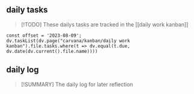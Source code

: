 ## daily tasks
> [!TODO]
> These dailys tasks are tracked in the [[daily work kanban]]

```dataviewjs
const offset = '2023-08-09';
dv.taskList(dv.page("carvana/kanban/daily work kanban").file.tasks.where(t => dv.equal(t.due, dv.date(dv.current().file.name))))
```





## daily log
> [!SUMMARY]
> The daily log for later reflection
